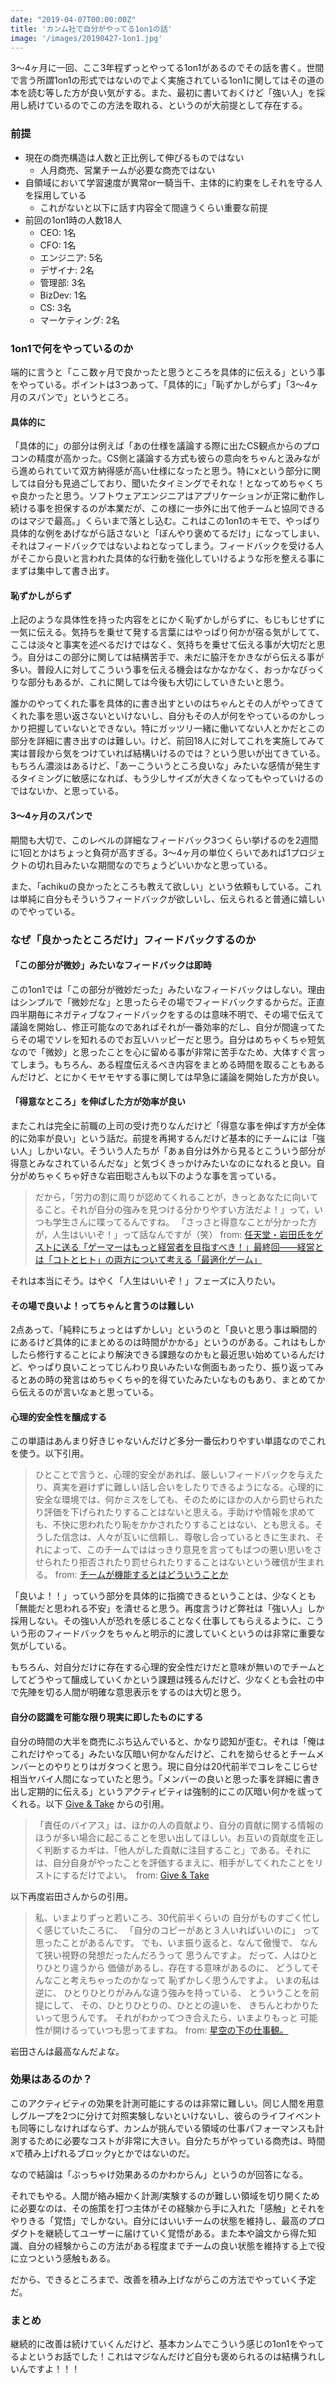 ```yaml
---
date: "2019-04-07T00:00:00Z"
title: 'カンム社で自分がやってる1on1の話'
image: '/images/20190427-1on1.jpg'
---
```


3〜4ヶ月に一回、ここ3年程ずっとやってる1on1があるのでその話を書く。世間で言う所謂1on1の形式ではないのでよく実施されている1on1に関してはその道の本を読む等した方が良い気がする。また、最初に書いておくけど「強い人」を採用し続けているのでこの方法を取れる、というのが大前提として存在する。

### 前提

- 現在の商売構造は人数と正比例して伸びるものではない
    * 人月商売、営業チームが必要な商売ではない
- 自領域において学習速度が異常or一騎当千、主体的に約束をしそれを守る人を採用している
    * これがないと以下に話す内容全て間違うくらい重要な前提
- 前回の1on1時の人数18人
    * CEO: 1名
    * CFO: 1名
    * エンジニア: 5名
    * デザイナ: 2名
    * 管理部: 3名
    * BizDev: 1名
    * CS: 3名
    * マーケティング: 2名

### 1on1で何をやっているのか

端的に言うと「ここ数ヶ月で良かったと思うところを具体的に伝える」という事をやっている。ポイントは3つあって、「具体的に」「恥ずかしがらず」「3〜4ヶ月のスパンで」というところ。

#### 具体的に

「具体的に」の部分は例えば「あの仕様を議論する際に出たCS観点からのプロコンの精度が高かった。CS側と議論する方式も彼らの意向をちゃんと汲みながら進められていて双方納得感が高い仕様になったと思う。特にxという部分に関しては自分も見過ごしており、聞いたタイミングでそれな！となってめちゃくちゃ良かったと思う。ソフトウェアエンジニアはアプリケーションが正常に動作し続ける事を担保するのが本業だが、この様に一歩外に出て他チームと協同できるのはマジで最高。」くらいまで落とし込む。これはこの1on1のキモで、やっぱり具体的な例をあげながら話さないと「ぼんやり褒めてるだけ」になってしまい、それはフィードバックではないよねとなってしまう。フィードバックを受ける人がそこから良いと言われた具体的な行動を強化していけるような形を整える事にまずは集中して書き出す。

#### 恥ずかしがらず

上記のような具体性を持った内容をとにかく恥ずかしがらずに、もじもじせずに一気に伝える。気持ちを乗せて発する言葉にはやっぱり何かが宿る気がしてて、ここは淡々と事実を述べるだけではなく、気持ちを乗せて伝える事が大切だと思う。自分はこの部分に関しては結構苦手で、未だに脇汗をかきながら伝える事が多い。普段人に対してこういう事を伝える機会はなかなかなく、おっかなびっくりな部分もあるが、これに関しては今後も大切にしていきたいと思う。

誰かのやってくれた事を具体的に書き出すといのはちゃんとその人がやってきてくれた事を思い返さないといけないし、自分もその人が何をやっているのかしっかり把握していないとできない。特にガッツリ一緒に働いてない人とかだとこの部分を詳細に書き出すのは難しい。けど、前回18人に対してこれを実施してみて実は普段から気をつけていれば結構いけるのでは？という思いが出てきている。もちろん濃淡はあるけど、「あーこういうところ良いな」みたいな感情が発生するタイミングに敏感になれば、もう少しサイズが大きくなってもやっていけるのではないか、と思っている。

#### 3〜4ヶ月のスパンで

期間も大切で、このレベルの詳細なフィードバック3つくらい挙げるのを2週間に1回とかはちょっと負荷が高すぎる。3〜4ヶ月の単位くらいであれば1プロジェクトの切れ目みたいな期間なのでちょうどいいかなと思っている。

また、「achikuの良かったところも教えて欲しい」という依頼もしている。これは単純に自分もそういうフィードバックが欲しいし、伝えられると普通に嬉しいのでやっている。

### なぜ「良かったところだけ」フィードバックするのか

#### 「この部分が微妙」みたいなフィードバックは即時

この1on1では「この部分が微妙だった」みたいなフィードバックはしない。理由はシンプルで「微妙だな」と思ったらその場でフィードバックするからだ。正直四半期毎にネガティブなフィードバックをするのは意味不明で、その場で伝えて議論を開始し、修正可能なのであればそれが一番効率的だし、自分が間違ってたらその場でソレを知れるのでお互いハッピーだと思う。自分はめちゃくちゃ短気なので「微妙」と思ったことを心に留める事が非常に苦手なため、大体すぐ言ってしまう。もちろん、ある程度伝えるべき内容をまとめる時間を取ることもあるんだけど、とにかくモヤモヤする事に関しては早急に議論を開始した方が良い。

#### 「得意なところ」を伸ばした方が効率が良い

またこれは完全に前職の上司の受け売りなんだけど「得意な事を伸ばす方が全体的に効率が良い」という話だ。前提を再掲するんだけど基本的にチームには「強い人」しかいない。そういう人たちが「あぁ自分は外から見るとこういう部分が得意とみなされているんだな」と気づくきっかけみたいなのになれると良い。自分がめちゃくちゃ好きな岩田聡さんも以下のような事を言っている。

> だから，「労力の割に周りが認めてくれることが，きっとあなたに向いてること。それが自分の強みを見つける分かりやすい方法だよ！」って，いつも学生さんに喋ってるんですね。
> 「さっさと得意なことが分かった方が，人生はいいぞ！」って話なんですが（笑） from: [任天堂・岩田氏をゲストに送る「ゲーマーはもっと経営者を目指すべき！」最終回――経営とは「コトとヒト」の両方について考える「最適化ゲーム」](http://www.4gamer.net/games/999/G999905/20141226033/index_3.html)

それは本当にそう。はやく「人生はいいぞ！」フェーズに入りたい。

#### その場で良いよ！ってちゃんと言うのは難しい

2点あって、「純粋にちょっとはずかしい」というのと「良いと思う事は瞬間的にあるけど具体的にまとめるのは時間がかかる」というのがある。これはもしかしたら修行することにより解決できる課題なのかもと最近思い始めているんだけど、やっぱり良いことってじんわり良いみたいな側面もあったり、振り返ってみるとあの時の発言はめちゃくちゃ的を得ていたみたいなものもあり、まとめてから伝えるのが言いなぁと思っている。

#### 心理的安全性を醸成する

この単語はあんまり好きじゃないんだけど多分一番伝わりやすい単語なのでこれを使う。以下引用。

> ひとことで言うと、心理的安全があれば、厳しいフィードバックを与えたり、真実を避けずに難しい話し合いをしたりできるようになる。心理的に安全な環境では、何かミスをしても、そのためにほかの人から罰せられたり評価を下げられたりすることはないと思える。手助けや情報を求めても、不快に思われたり恥をかかされたりすることはない、とも思える。そうした信念は、人々が互いに信頼し、尊敬し合っているときに生まれ、それによって、このチームでははっきり意見を言ってもばつの悪い思いをさせられたり拒否されたり罰せられたりすることはないという確信が生まれる。 from: [チームが機能するとはどういうことか](http://amzn.asia/d/gSYryyN)


「良いよ！！」っていう部分を具体的に指摘できるということは、少なくとも「無能だと思われる不安」を潰せると思う。再度言うけど弊社は「強い人」しか採用しない。その強い人が恐れを感じることなく仕事してもらえるように、こういう形のフィードバックをちゃんと明示的に渡していくというのは非常に重要な気がしている。

もちろん、対自分だけに存在する心理的安全性だけだと意味が無いのでチームとしてどうやって醸成していくかという課題は残るんだけど、少なくとも会社の中で先陣を切る人間が明確な意思表示をするのは大切と思う。

#### 自分の認識を可能な限り現実に即したものにする

自分の時間の大半を商売にぶち込んでいると、かなり認知が歪む。それは「俺はこれだけやってる」みたいな仄暗い何かなんだけど、これを拗らせるとチームメンバーとのやりとりはガタつくと思う。現に自分は20代前半でコレをこじらせ相当ヤバイ人間になっていたと思う。「メンバーの良いと思った事を詳細に書き出し定期的に伝える」というアクティビティは強制的にこの仄暗い何かを祓ってくれる。以下 [Give & Take](http://amzn.asia/d/8K2LLgF) からの引用。

>「責任のバイアス」は、ほかの人の貢献より、自分の貢献に関する情報のほうが多い場合に起こることを思い出してほしい。お互いの貢献度を正しく判断するカギは、「他人がした貢献に注目すること」である。それには、自分自身がやったことを評価するまえに、相手がしてくれたことをリストにするだけでよい。　from: [Give & Take](http://amzn.asia/d/8K2LLgF)

以下再度岩田さんからの引用。

> 私、いまよりずっと若いころ、30代前半くらいの
> 自分がものすごく忙しく感じていたころに、
> 「自分のコピーがあと３人いればいいのに」
> って思ったことがあるんです。
> でも、いま振り返ると、なんて傲慢で、
> なんて狭い視野の発想だったんだろうって
> 思うんですよ。
> だって、人はひとりひとり違うから
> 価値があるし、存在する意味があるのに、
> どうしてそんなこと考えちゃったのかなって
> 恥ずかしく思うんですよ。
> いまの私は逆に、
> ひとりひとりがみんな違う強みを持っている、
> とういうことを前提にして、
> その、ひとりひとりの、ひととの違いを、
> きちんとわかりたいって思うんです。
> それがわかってつき合えたら、いまよりもっと
> 可能性が開けるっていつも思ってますね。 from: [星空の下の仕事観。](https://www.1101.com/job_study/iwata/index.html)

岩田さんは最高なんだよな。

### 効果はあるのか？

このアクティビティの効果を計測可能にするのは非常に難しい。同じ人間を用意しグループを2つに分けて対照実験しないといけないし、彼らのライフイベントも同等にしなければならず、カンムが挑んでいる領域の仕事パフォーマンスも計測するために必要なコストが非常に大きい。自分たちがやっている商売は、時間xで積み上げれるブロックyとかではないのだ。

なので結論は「ぶっちゃけ効果あるのかわからん」というのが回答になる。

それでもやる。人間が絡み細かく計測/実験するのが難しい領域を切り開くために必要なのは、その施策を打つ主体がその経験から手に入れた「感触」とそれをやりきる「覚悟」でしかない。自分にはいいチームの状態を維持し、最高のプロダクトを継続してユーザーに届けていく覚悟がある。また本や論文から得た知識、自分の経験からこの方法がある程度までチームの良い状態を維持する上で役に立つという感触もある。

だから、できるところまで、改善を積み上げながらこの方法でやっていく予定だ。

### まとめ

継続的に改善は続けていくんだけど、基本カンムでこういう感じの1on1をやってるよというお話でした！これはマジなんだけど自分も褒められるのは結構うれしいんですよ！！！
